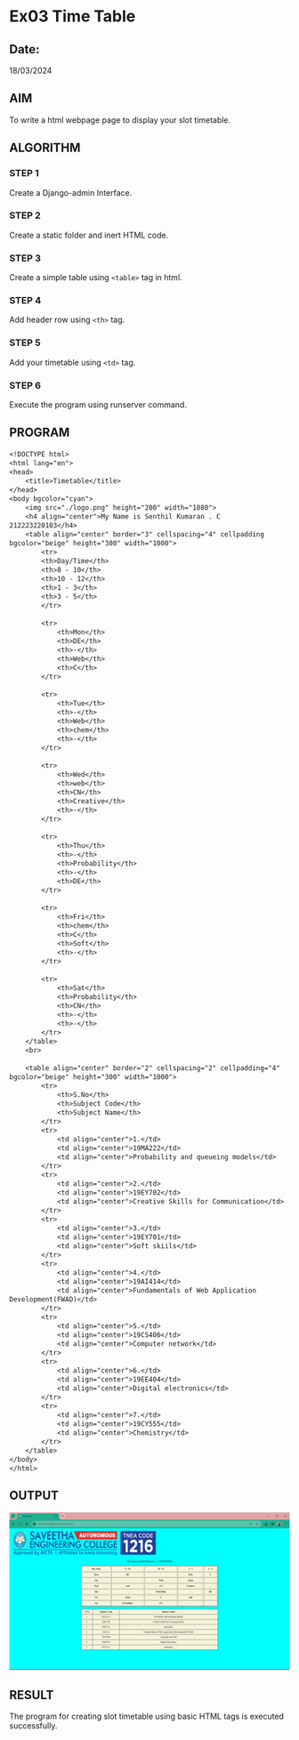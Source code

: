 # Ex03 Time Table
## Date:
18/03/2024
## AIM
To write a html webpage page to display your slot timetable.

## ALGORITHM
### STEP 1
Create a Django-admin Interface.

### STEP 2
Create a static folder and inert HTML code.

### STEP 3
Create a simple table using ```<table>``` tag in html.

### STEP 4
Add header row using ```<th>``` tag.

### STEP 5
Add your timetable using ```<td>``` tag.

### STEP 6
Execute the program using runserver command.

## PROGRAM
```
<!DOCTYPE html>
<html lang="en">
<head>
    <title>Timetable</title>
</head>
<body bgcolor="cyan">
    <img src="./logo.png" height="200" width="1080">
    <h4 align="center">My Name is Senthil Kumaran . C 212223220103</h4>
    <table align="center" border="3" cellspacing="4" cellpadding bgcolor="beige" height="300" width="1000">
        <tr>
        <th>Day/Time</th>
        <th>8 - 10</th>
        <th>10 - 12</th>
        <th>1 - 3</th>
        <th>3 - 5</th>
        </tr>

        <tr>
            <th>Mon</th>
            <th>DE</th>
            <th>-</th>
            <th>Web</th>
            <th>C</th>
        </tr>

        <tr>
            <th>Tue</th>
            <th>-</th>
            <th>Web</th>
            <th>chem</th>
            <th>-</th>
        </tr>

        <tr>
            <th>Wed</th>
            <th>web</th>
            <th>CN</th>
            <th>Creative</th>
            <th>-</th>
        </tr>

        <tr>
            <th>Thu</th>
            <th>-</th>
            <th>Probability</th>
            <th>-</th>
            <th>DE</th>
        </tr>

        <tr>
            <th>Fri</th>
            <th>chem</th>
            <th>C</th>
            <th>Soft</th>
            <th>-</th>
        </tr>

        <tr>
            <th>Sat</th>
            <th>Probability</th>
            <th>CN</th>
            <th>-</th>
            <th>-</th>
        </tr>
    </table>
    <br>

    <table align="center" border="2" cellspacing="2" cellpadding="4" bgcolor="beige" height="300" width="1000">
        <tr>
            <th>S.No</th>
            <th>Subject Code</th>
            <th>Subject Name</th>
        </tr>
        <tr>
            <td align="center">1.</td>
            <td align="center">19MA222</td>
            <td align="center">Probability and queueing models</td>
        </tr>
        <tr>
            <td align="center">2.</td>
            <td align="center">19EY702</td>
            <td align="center">Creative Skills for Communication</td>
        </tr>
        <tr>
            <td align="center">3.</td>
            <td align="center">19EY701</td>
            <td align="center">Soft skiils</td>
        </tr>
        <tr>
            <td align="center">4.</td>
            <td align="center">19AI414</td>
            <td align="center">Fundamentals of Web Application Development(FWAD)</td>
        </tr>
        <tr>
            <td align="center">5.</td>
            <td align="center">19CS406</td>
            <td align="center">Computer network</td>
        </tr>
        <tr>
            <td align="center">6.</td>
            <td align="center">19EE404</td>
            <td align="center">Digital electronics</td>
        </tr>
        <tr>
            <td align="center">7.</td>
            <td align="center">19CY555</td>
            <td align="center">Chemistry</td>
        </tr>
    </table>
</body>
</html>
```
## OUTPUT
![alt text](<Screenshot 2024-03-20 042742.png>)

## RESULT
The program for creating slot timetable using basic HTML tags is executed successfully.
